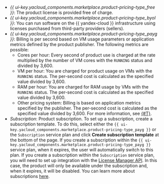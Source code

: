 * _{{ ui-key.yacloud_components.marketplace.product-pricing-type_free }}_: The product license is provided free of charge.
* _{{ ui-key.yacloud_components.marketplace.product-pricing-type_byol }}_: You can run software on the {{ yandex-cloud }} infrastructure using licenses purchased from third-party providers (sellers).
* _{{ ui-key.yacloud_components.marketplace.product-pricing-type_payg }}_: Billing is per second based on VM usage parameters or application metrics defined by the product publisher. The following metrics are possible:
   * Cores per hour: Every second of product use is charged at the rate multiplied by the number of VM cores with the `RUNNING` status and divided by 3,600.
   * VM per hour: You are charged for product usage on VMs with the `RUNNING` status. The per-second cost is calculated as the specified value divided by 3,600.
   * RAM per hour: You are charged for RAM usage by VMs with the `RUNNING` status. The per-second cost is calculated as the specified value divided by 3,600.
   * Other pricing system: Billing is based on application metrics specified by the publisher. The per-second cost is calculated as the specified value divided by 3,600. For more information, see [{#T}](../../marketplace/concepts/api-usage.md).
* _Subscription_: Product subscription.
   To set up a subscription, create a subscription template. To do this, select either the `{{ ui-key.yacloud_components.marketplace.product-pricing-type_payg }}` or the `Subscription` service plan and click **Create subscription template** at the bottom of the page.
   If you create a subscription within the `{{ ui-key.yacloud_components.marketplace.product-pricing-type_payg }}` service plan, when it expires, the user will automatically switch to this plan.
   If you create a subscription within the `Subscription` service plan, you will need to set up integration with the [License Manager API](../../marketplace/license-manager/api-ref/index.md). In this case, the product will only be available under the subscription and, when it expires, it will be disabled. You can learn more about subscriptions [here](../../marketplace/concepts/subscription.md).
